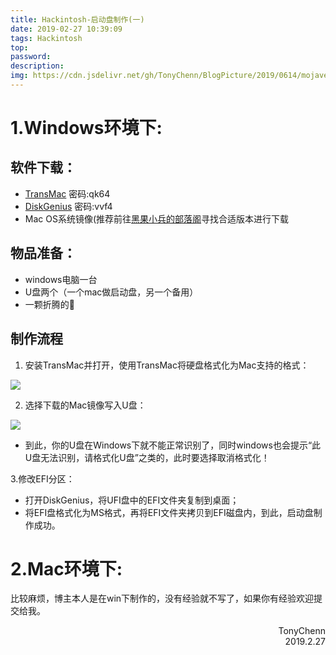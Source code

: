 ```yaml
---
title: Hackintosh-启动盘制作(一)
date: 2019-02-27 10:39:09
tags: Hackintosh
top:
password:
description:
img: https://cdn.jsdelivr.net/gh/TonyChenn/BlogPicture/2019/0614/mojave.jpg
---
```


# 1.Windows环境下:

## 软件下载：
- [TransMac](https://pan.baidu.com/s/1gr7tP_DEAqwOkMP4OzXfAQ)
 密码:qk64
- [DiskGenius](https://pan.baidu.com/s/1xPD-YAqwpoWV3cmIcs55zg) 密码:vvf4
- Mac OS系统镜像(推荐前往[黑果小兵的部落阁](https://blog.daliansky.net)寻找合适版本进行下载

## 物品准备：
- windows电脑一台
- U盘两个（一个mac做启动盘，另一个备用）
- 一颗折腾的💖

## 制作流程
1. 安装TransMac并打开，使用TransMac将硬盘格式化为Mac支持的格式：

![](https://cdn.jsdelivr.net/gh/TonyChenn/BlogPicture/2019/0227/format.jpg)

2. 选择下载的Mac镜像写入U盘：

![](https://cdn.jsdelivr.net/gh/TonyChenn/BlogPicture/2019/0227/write.jpg)

- 到此，你的U盘在Windows下就不能正常识别了，同时windows也会提示“此U盘无法识别，请格式化U盘”之类的，此时要选择取消格式化！

3.修改EFI分区：
- 打开DiskGenius，将UFI盘中的EFI文件夹复制到桌面；
- 将EFI盘格式化为MS格式，再将EFI文件夹拷贝到EFI磁盘内，到此，启动盘制作成功。



# 2.Mac环境下:

比较麻烦，博主本人是在win下制作的，没有经验就不写了，如果你有经验欢迎提交给我。


<div align="right">TonyChenn<br> 2019.2.27</div>